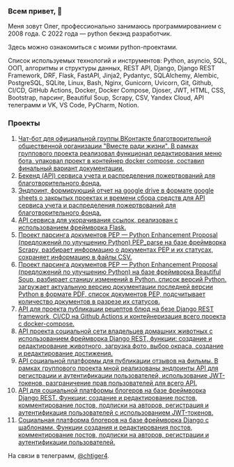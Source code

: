 ### Всем привет, 👋
Меня зовут Олег, профессионально занимаюсь программированием с 2008 года. С 2022 года — python бекэнд разработчик.

Здесь можно ознакомиться с моими python-проектами.

Список используемых технологий и инструментов: Python, asyncio, SQL, ООП, алгоритмы и структуры данных, REST API, Django, Django REST Framework, DRF, Flask, FastAPI, Jinja2, Pydantyc, SQLAlchemy, Alembic, PostgreSQL, SQLite, Linux, Bash, Nginx, Gunicorn, Uvicorn, Git, Github, CI/CD, GitHub Actions, Docker, Docker Compose, Djoser, JWT, HTML, CSS, Bootstrap, парсинг, Beautiful Soup, Scrapy, CSV, Yandex Cloud, API телеграмм и VK, VS Code, PyCharm, Notion.
### Проекты
1. [Чат-бот для официальной группы ВКонтакте благотворительной общественной организации "Вместе ради жизни". В рамках группового проекта реализовал функционал редактирования меню бота, упаковал проект в контейнер docker compose, составил финальный вариант документации.](https://github.com/floks41/together-for-life-vk-bot/blob/master/README.md)
2. [Бекенд (API) сервиса учета и распределения пожертвований для благотворительного фонда.](https://github.com/floks41/cat_charity_fund/blob/master/README.md)
3. [Эндпоинт, формирующий отчет на google drive в формате google sheets о закрытых проектах и времени сбора средств для API сервиса учета и распределения пожертвований для благотворительного фонда.](https://github.com/floks41/QRkot_spreadsheets/blob/main/README.md)
4. [API сервиса для укорачивания ссылок, реализован с использованием фреймворка Flask.](https://github.com/floks41/yacut/blob/master/README.md)
5. [Проект парсинга документов PEP — Python Enhancement Proposal (предложений по улучшению Python) PEP_parse на базе фреймворка Scrapy, разбирает информацию о документах PEP и их статусах, сохраняет информацию в файлы CSV.](https://github.com/floks41/scrapy_parser_pep/blob/main/README.md)
6. [Проект парсинга документов PEP — Python Enhancement Proposal (предложений по улучшению Python) на базе фреймворка Beautiful Soup, разбирает станицу изменений в Python. список версий Python. загружает актуальную версию документации последней версии Python в формате PDF, список документов PEP, подсчитывает количество документов в разрезе их статусов.](https://github.com/floks41/bs4_parser_pep/blob/master/README.md)
7. [API для проекта публикации рецептов блюд на безе Django REST framework, CI/CD на Github Actions и контейнеризация всего проекта с docker-compose.](https://github.com/floks41/foodgram/blob/master/README.md)
8. [API проекта социальной сети владельцев домашних животных c использованием фреймворка Django REST, функции: создание и редактирование животного, загрузка фото, выбор окраса, создание и редактирование достижения.](https://github.com/floks41/kittygram_final/blob/main/README.md)
9. [API социальной платформы для публикации отзывов на фильмы. В рамках группового проекта мной реализованы эндпоинты API для регистрации и аутентификации пользователей, использование JWT-токенов, разграничение прав пользователей для всего API.](https://github.com/floks41/api_yamdb/blob/master/README.md)
10. [API для социальной платформы блогеров на базе фреймворка Django REST. Функции: создание и редактирование постов, комментирование постов, подписки на авторов, регистрация и аутентификация пользователей с использованием JWT-токенов.](https://github.com/floks41/api_final_yatube/blob/master/README.md)
11. [Социальная платформа блогеров на базе фреймворка Django с шаблонами. Функции создания и редактирования постов, комментирование постов, подписки на авторов, регистрации и аутентификации пользователей.](https://github.com/floks41/hw05_final/blob/master/README.md)

На связи в телеграмм, [@chtiger4](https://t.me/chtiger4).
<!--
**floks41/floks41** is a ✨ _special_ ✨ repository because its `README.md` (this file) appears on your GitHub profile.

Here are some ideas to get you started:

- 🔭 I’m currently working on ...
- 🌱 I’m currently learning ...
- 👯 I’m looking to collaborate on ...
- 🤔 I’m looking for help with ...
- 💬 Ask me about ...
- 📫 How to reach me: ...
- 😄 Pronouns: ...
- ⚡ Fun fact: ...
-->
